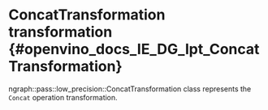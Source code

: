 # ConcatTransformation transformation {#openvino_docs_IE_DG_lpt_ConcatTransformation}

ngraph::pass::low_precision::ConcatTransformation class represents the `Concat` operation transformation.
